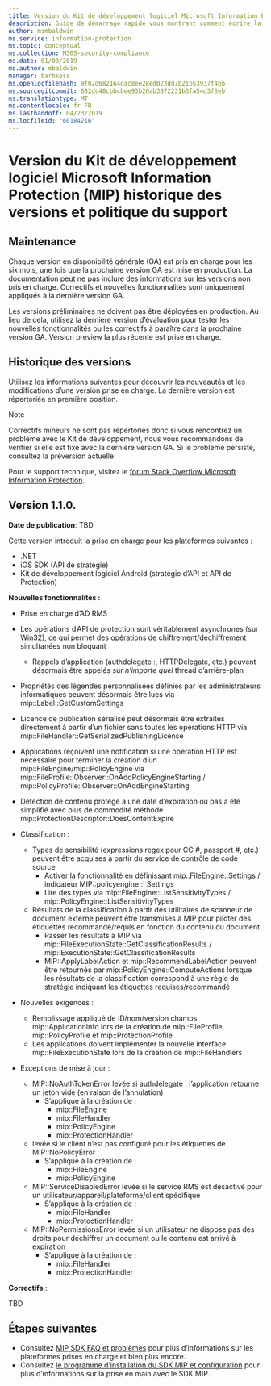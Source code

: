 ```yaml
---
title: Version du Kit de développement logiciel Microsoft Information Protection (MIP) historique des versions et politique du support
description: Guide de démarrage rapide vous montrant comment écrire la logique d’initialisation pour des applications clientes du kit SDK Microsoft Information Protection (MIP).
author: msmbaldwin
ms.service: information-protection
ms.topic: conceptual
ms.collection: M365-security-compliance
ms.date: 01/08/2019
ms.author: mbaldwin
manager: barbkess
ms.openlocfilehash: 9f02d682164dac8ee28ed023dd7b21b53937f4bb
ms.sourcegitcommit: 682dc48cbbcbee93b26ab3872231b3fa54d3f6eb
ms.translationtype: MT
ms.contentlocale: fr-FR
ms.lasthandoff: 04/23/2019
ms.locfileid: "60184216"
---
```

# <a name="microsoft-information-protection-mip-sdk-version-release-history-and-support-policy"></a>Version du Kit de développement logiciel Microsoft Information Protection (MIP) historique des versions et politique du support

## <a name="servicing"></a>Maintenance 

Chaque version en disponibilité générale (GA) est pris en charge pour les six mois, une fois que la prochaine version GA est mise en production. La documentation peut ne pas inclure des informations sur les versions non pris en charge. Correctifs et nouvelles fonctionnalités sont uniquement appliqués à la dernière version GA.

Les versions préliminaires ne doivent pas être déployées en production. Au lieu de cela, utilisez la dernière version d’évaluation pour tester les nouvelles fonctionnalités ou les correctifs à paraître dans la prochaine version GA. Version preview la plus récente est prise en charge.

## <a name="release-history"></a>Historique des versions

Utilisez les informations suivantes pour découvrir les nouveautés et les modifications d’une version prise en charge. La dernière version est répertoriée en première position. 

> [!NOTE]
> Correctifs mineurs ne sont pas répertoriés donc si vous rencontrez un problème avec le Kit de développement, nous vous recommandons de vérifier si elle est fixe avec la dernière version GA. Si le problème persiste, consultez la préversion actuelle.
>  
> Pour le support technique, visitez le [forum Stack Overflow Microsoft Information Protection](https://stackoverflow.com/questions/tagged/microsoft-information-protection). 

## <a name="version-110"></a>Version 1.1.0.

**Date de publication**: TBD

Cette version introduit la prise en charge pour les plateformes suivantes :

  - .NET
  - iOS SDK (API de stratégie)
  - Kit de développement logiciel Android (stratégie d’API et API de Protection)

**Nouvelles fonctionnalités :**

- Prise en charge d’AD RMS
- Les opérations d’API de protection sont véritablement asynchrones (sur Win32), ce qui permet des opérations de chiffrement/déchiffrement simultanées non bloquant
  - Rappels d’application (authdelegate :, HTTPDelegate, etc.) peuvent désormais être appelés sur *n’importe quel* thread d’arrière-plan
- Propriétés des légendes personnalisées définies par les administrateurs informatiques peuvent désormais être lues via mip::Label::GetCustomSettings
- Licence de publication sérialisé peut désormais être extraites directement à partir d’un fichier sans toutes les opérations HTTP via mip::FileHandler::GetSerializedPublishingLicense
- Applications reçoivent une notification si une opération HTTP est nécessaire pour terminer la création d’un mip::FileEngine/mip::PolicyEngine via mip::FileProfile::Observer::OnAddPolicyEngineStarting / mip::PolicyProfile::Observer::OnAddEngineStarting
- Détection de contenu protégé a une date d’expiration ou pas a été simplifié avec plus de commodité méthode mip::ProtectionDescriptor::DoesContentExpire
- Classification :
  - Types de sensibilité (expressions regex pour CC #, passport #, etc.) peuvent être acquises à partir du service de contrôle de code source
    - Activer la fonctionnalité en définissant mip::FileEngine::Settings / indicateur MIP::policyengine :: Settings
    - Lire des types via mip::FileEngine::ListSensitivityTypes / mip::PolicyEngine::ListSensitivityTypes
  - Résultats de la classification à partir des utilitaires de scanneur de document externe peuvent être transmises à MIP pour piloter des étiquettes recommandé/requis en fonction du contenu du document
    - Passer les résultats à MIP via mip::FileExecutionState::GetClassificationResults / mip::ExecutionState::GetClassificationResults
    - MIP::ApplyLabelAction et mip::RecommendLabelAction peuvent être retournés par mip::PolicyEngine::ComputeActions lorsque les résultats de la classification correspond à une règle de stratégie indiquant les étiquettes requises/recommandé

- Nouvelles exigences :
  - Remplissage appliqué de ID/nom/version champs mip::ApplicationInfo lors de la création de mip::FileProfile, mip::PolicyProfile et mip::ProtectionProfile
  - Les applications doivent implémenter la nouvelle interface mip::FileExecutionState lors de la création de mip::FileHandlers
  
- Exceptions de mise à jour :
  - MIP::NoAuthTokenError levée si authdelegate : l’application retourne un jeton vide (en raison de l’annulation)
    - S’applique à la création de :
      - mip::FileEngine
      - mip::FileHandler
      - mip::PolicyEngine
      - mip::ProtectionHandler
  - levée si le client n’est pas configuré pour les étiquettes de MIP::NoPolicyError
    - S’applique à la création de :
      - mip::FileEngine
      - mip::PolicyEngine
  - MIP::ServiceDisabledError levée si le service RMS est désactivé pour un utilisateur/appareil/plateforme/client spécifique
    - S’applique à la création de :
      - mip::FileHandler
      - mip::ProtectionHandler
  - MIP::NoPermissionsError levée si un utilisateur ne dispose pas des droits pour déchiffrer un document ou le contenu est arrivé à expiration
    - S’applique à la création de :
      - mip::FileHandler
      - mip::ProtectionHandler

**Correctifs** :

TBD

## <a name="next-steps"></a>Étapes suivantes

- Consultez [MIP SDK FAQ et problèmes](faqs-known-issues.md) pour plus d’informations sur les plateformes prises en charge et bien plus encore.
- Consultez [le programme d’installation du SDK MIP et configuration](setup-configure-mip.md) pour plus d’informations sur la prise en main avec le SDK MIP.
